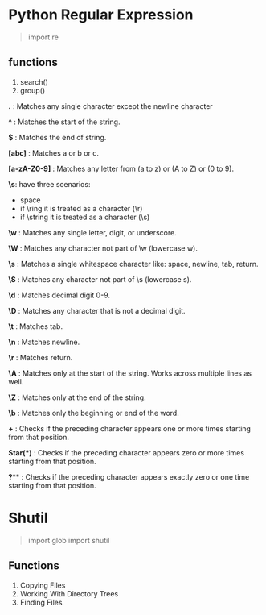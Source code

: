 # Python Regular Expression 

> import re

## functions
1. search()
2. group()

**.** : Matches any single character except the newline character

**^** : Matches the start of the string.

**$** : Matches the end of string.

**[abc]** : Matches a or b or c.

**[a-zA-Z0-9]** : Matches any letter from (a to z) or (A to Z) or (0 to 9).

**\s**: have three scenarios:
- space
- if \ring it is treated as a character (\r)
- if \\string it is treated as a character (\s)

**\w** : Matches any single letter, digit, or underscore.

**\W** : Matches any character not part of \w (lowercase w).

**\s** : Matches a single whitespace character like: space, newline, tab, return.

**\S** : Matches any character not part of \s (lowercase s).

**\d** : Matches decimal digit 0-9.

**\D** : Matches any character that is not a decimal digit.

**\t** : Matches tab.

**\n** : Matches newline.

**\r** : Matches return.

**\A** : Matches only at the start of the string. Works across multiple lines as well.

**\Z** : Matches only at the end of the string.

**\b** : Matches only the beginning or end of the word.

**+** : Checks if the preceding character appears one or more times starting from that position.

**Star(*)** : Checks if the preceding character appears zero or more times starting from that position.

**?**** : Checks if the preceding character appears exactly zero or one time starting from that position.

# Shutil
> import glob
> import shutil

## Functions
1. Copying Files
2. Working With Directory Trees
3. Finding Files





